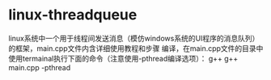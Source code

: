 # linux-threadqueue
linux系统中一个用于线程间发送消息（模仿windows系统的UI程序的消息队列）的框架，main.cpp文件内含详细使用教程和步骤
编译，在main.cpp文件的目录中使用termainal执行下面的命令（注意使用-pthread编译选项）：
g++ g++ main.cpp -pthread
